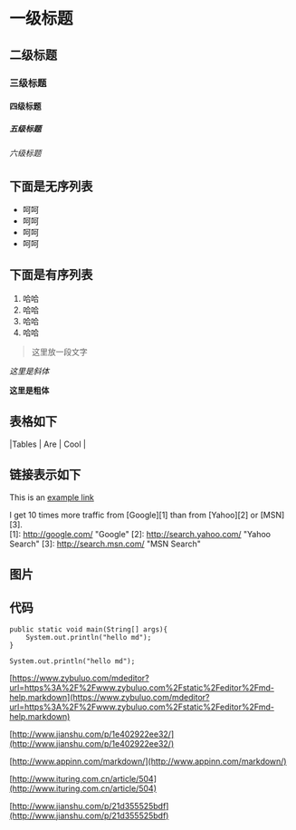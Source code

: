 # 一级标题
## 二级标题
### 三级标题
#### 四级标题
##### 五级标题
###### 六级标题

## 下面是无序列表
* 呵呵
* 呵呵
* 呵呵
* 呵呵

## 下面是有序列表
1. 哈哈
2. 哈哈
3. 哈哈
4. 哈哈

> 这里放一段文字

*这里是斜体*

**这里是粗体**

## 表格如下

|Tables | Are | Cool |

## 链接表示如下
This is an [example link](http://example.com/)

I get 10 times more traffic from [Google][1] than from [Yahoo][2] or [MSN][3].  
[1]: http://google.com/        "Google" 
[2]: http://search.yahoo.com/  "Yahoo Search" 
[3]: http://search.msn.com/    "MSN Search"

## 图片

## 代码
	public static void main(String[] args){
		System.out.println("hello md");
	}

`
System.out.println("hello md");
`

[https://www.zybuluo.com/mdeditor?url=https%3A%2F%2Fwww.zybuluo.com%2Fstatic%2Feditor%2Fmd-help.markdown](https://www.zybuluo.com/mdeditor?url=https%3A%2F%2Fwww.zybuluo.com%2Fstatic%2Feditor%2Fmd-help.markdown)

[http://www.jianshu.com/p/1e402922ee32/](http://www.jianshu.com/p/1e402922ee32/)

[http://www.appinn.com/markdown/](http://www.appinn.com/markdown/)

[http://www.ituring.com.cn/article/504](http://www.ituring.com.cn/article/504)

[http://www.jianshu.com/p/21d355525bdf](http://www.jianshu.com/p/21d355525bdf)